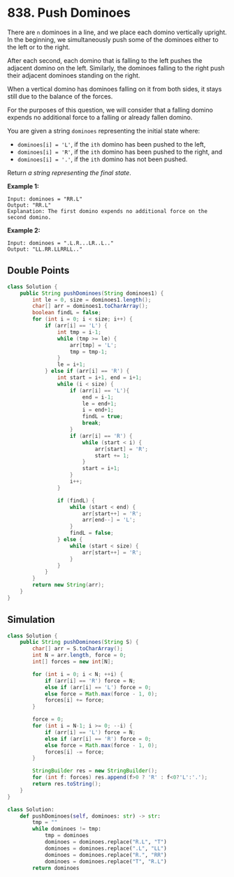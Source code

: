 # 838. Push Dominoes

There are `n` dominoes in a line, and we place each domino vertically upright. In the beginning, we simultaneously push some of the dominoes either to the left or to the right.

After each second, each domino that is falling to the left pushes the adjacent domino on the left. Similarly, the dominoes falling to the right push their adjacent dominoes standing on the right.

When a vertical domino has dominoes falling on it from both sides, it stays still due to the balance of the forces.

For the purposes of this question, we will consider that a falling domino expends no additional force to a falling or already fallen domino.

You are given a string `dominoes` representing the initial state where:

- `dominoes[i] = 'L'`, if the `ith` domino has been pushed to the left,
- `dominoes[i] = 'R'`, if the `ith` domino has been pushed to the right, and
- `dominoes[i] = '.'`, if the `ith` domino has not been pushed.

Return *a string representing the final state*.

 

**Example 1:**

```
Input: dominoes = "RR.L"
Output: "RR.L"
Explanation: The first domino expends no additional force on the second domino.
```

**Example 2:**

```
Input: dominoes = ".L.R...LR..L.."
Output: "LL.RR.LLRRLL.."
```



## Double Points

```java
class Solution {
    public String pushDominoes(String dominoes1) {
        int le = 0, size = dominoes1.length();
        char[] arr = dominoes1.toCharArray();
        boolean findL = false;
        for (int i = 0; i < size; i++) {
            if (arr[i] == 'L') {
                int tmp = i-1;
                while (tmp >= le) {
                    arr[tmp] = 'L';
                    tmp = tmp-1;
                }
                le = i+1;
            } else if (arr[i] == 'R') {
                int start = i+1, end = i+1;
                while (i < size) {
                    if (arr[i] == 'L'){
                        end = i-1;
                        le = end+1;
                        i = end+1;
                        findL = true;
                        break;
                    }
                    if (arr[i] == 'R') {
                        while (start < i) {
                            arr[start] = 'R';
                            start += 1;
                        }
                        start = i+1;
                    }
                    i++;
                }

                if (findL) {
                    while (start < end) {
                        arr[start++] = 'R';
                        arr[end--] = 'L';
                    }
                    findL = false;
                } else {
                    while (start < size) {
                        arr[start++] = 'R';
                    }
                }
            }
        }
        return new String(arr);
    }
}
```



## Simulation

```java
class Solution {
    public String pushDominoes(String S) {
        char[] arr = S.toCharArray();
        int N = arr.length, force = 0;
        int[] forces = new int[N];

        for (int i = 0; i < N; ++i) {
            if (arr[i] == 'R') force = N;
            else if (arr[i] == 'L') force = 0;
            else force = Math.max(force - 1, 0);
            forces[i] += force;
        }

        force = 0;
        for (int i = N-1; i >= 0; --i) {
            if (arr[i] == 'L') force = N;
            else if (arr[i] == 'R') force = 0;
            else force = Math.max(force - 1, 0);
            forces[i] -= force;
        }

        StringBuilder res = new StringBuilder();
        for (int f: forces) res.append(f>0 ? 'R' : f<0?'L':'.');
        return res.toString();
    }
}
```

```python
class Solution:
    def pushDominoes(self, dominoes: str) -> str:
        tmp = ""
        while dominoes != tmp:
            tmp = dominoes
            dominoes = dominoes.replace("R.L", "T")
            dominoes = dominoes.replace(".L", "LL")
            dominoes = dominoes.replace("R.", "RR")
            dominoes = dominoes.replace("T", "R.L")
        return dominoes
```


